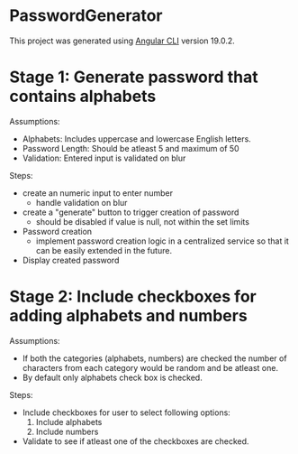 # PasswordGenerator

This project was generated using [Angular CLI](https://github.com/angular/angular-cli) version 19.0.2.

# Stage 1: Generate password that contains alphabets

Assumptions:

- Alphabets: Includes uppercase and lowercase English letters.
- Password Length: Should be atleast 5 and maximum of 50
- Validation: Entered input is validated on blur

Steps:

- create an numeric input to enter number
  - handle validation on blur
- create a "generate" button to trigger creation of password
  - should be disabled if value is null, not within the set limits
- Password creation
  - implement password creation logic in a centralized service so that it can be easily extended in the future.
- Display created password

# Stage 2: Include checkboxes for adding alphabets and numbers

Assumptions:

- If both the categories (alphabets, numbers) are checked the number of characters from each category would be random and be atleast one.
- By default only alphabets check box is checked.

Steps:

- Include checkboxes for user to select following options:
  1. Include alphabets
  2. Include numbers
- Validate to see if atleast one of the checkboxes are checked.
